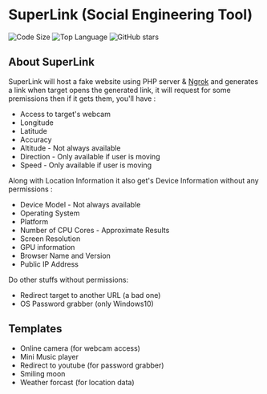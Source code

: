 # SuperLink (Social Engineering Tool)

![Code Size](https://img.shields.io/github/languages/code-size/IHosseini083/SuperLink) ![Top Language](https://img.shields.io/github/languages/top/IHosseini083/SuperLink) ![GitHub stars](https://img.shields.io/github/stars/IHosseini083/SuperLink)

## About SuperLink

SuperLink will host a fake website using PHP server & [Ngrok](https://ngrok.com)
and generates a link when target opens the generated link, it will
request for some premissions then if it gets them, you'll have :

- Access to target's webcam
- Longitude
- Latitude
- Accuracy
- Altitude - Not always available
- Direction - Only available if user is moving
- Speed - Only available if user is moving

Along with Location Information it also get's Device Information without any permissions :

- Device Model - Not always available
- Operating System
- Platform
- Number of CPU Cores - Approximate Results
- Screen Resolution
- GPU information
- Browser Name and Version
- Public IP Address

Do other stuffs without permissions:

- Redirect target to another URL (a bad one)
- OS Password grabber (only Windows10)

## Templates

- Online camera (for webcam access)
- Mini Music player
- Redirect to youtube (for password grabber)
- Smiling moon
- Weather forcast (for location data)
